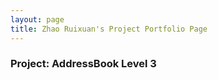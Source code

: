 ```yaml
---
layout: page
title: Zhao Ruixuan's Project Portfolio Page
---
```


### Project: AddressBook Level 3
